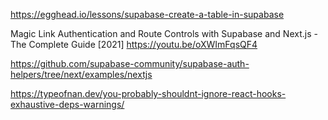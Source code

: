 https://egghead.io/lessons/supabase-create-a-table-in-supabase

Magic Link Authentication and Route Controls with Supabase and Next.js - The Complete Guide [2021]
https://youtu.be/oXWImFqsQF4

https://github.com/supabase-community/supabase-auth-helpers/tree/next/examples/nextjs

https://typeofnan.dev/you-probably-shouldnt-ignore-react-hooks-exhaustive-deps-warnings/
